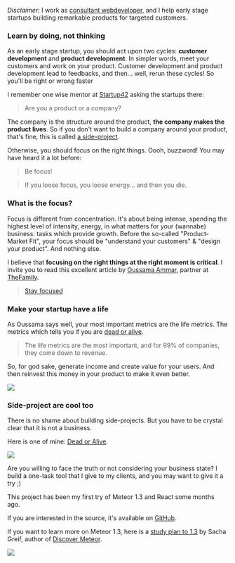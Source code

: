 *Disclaimer:* I work as [consultant webdeveloper](http://xav.cz), and I help early stage startups building remarkable products for targeted customers.

### Learn by doing, not thinking
As an early stage startup, you should act upon two cycles: **customer development** and **product development**. In simpler words, meet your customers and work on your product. Customer development and product development lead to feedbacks, and then... well, rerun these cycles! So you'll be right or wrong faster

I remember one wise mentor at [Startup42](http://hacklearnmake.com/startup42-from-hackers-to-founders/) asking the startups there:
> Are you a product or a company? 

The company is the structure around the product, **the company makes the product lives**. So if you don't want to build a company around your product, that's fine, this is called [a side-project](https://github.com/xavcz).

Otherwise, you should focus on the right things. Oooh, buzzword! You may have heard it a lot before: 
> Be focus! 

>If you loose focus, you loose energy... and then you die.

### What is the focus?
Focus is different from concentration. It's about being intense, spending the highest level of intensity, energy, in what matters for your (wannabe) business: tasks which provide growth. Before the so-called "Product-Market Fit", your focus should be "understand your customers" & "design your product". And nothing else.

I believe that **focusing on the right things at the right moment is critical**. I invite you to read this excellent article by [Oussama Ammar](https://salon.thefamily.co/stay-focus-b5de376b1359), partner at [TheFamily](http://thefamily.co).

> [Stay focused](https://salon.thefamily.co/stay-focus-b5de376b1359)


### Make your startup have a life
As Oussama says well, your most important metrics are the life metrics. The metrics which tells you if you are [dead or alive](http://deadoralive.xav.cz).
> The life metrics are the most important, and for 99% of companies, they come down to revenue.

So, for god sake, generate income and create value for your users. And then reinvest this money in your product to make it even better.

![](https://cdn-images-1.medium.com/max/800/1*z9kiUk5OFlwpIMIQvpXymA.png)

### Side-project are cool too

There is no shame about building side-projects. But you have to be crystal clear that it is not a business.

Here is one of mine: [Dead or Alive](http://deadoralive.xav.cz). 

![](http://i.giphy.com/iaUwUWwY99Tuo.gif)

Are you willing to face the truth or not considering your business state? I build a one-task tool that I give to my clients, and you may want to give it a try ;)

This project has been my first try of Meteor 1.3 and React some months ago. 

If you are interested in the source, it's available on [GitHub](https://github.com/xavcz/dead-or-alive).

If you want to learn more on Meteor 1.3, here is a [study plan to 1.3](https://www.discovermeteor.com/blog/study-plan-meteor-1-3/) by Sacha Greif, author of [Discover Meteor](http://hacklearnmake.com/stoked-on-meteor-discover-meteor/).

![](http://i.giphy.com/uvU9WUwlj4SIg.gif)